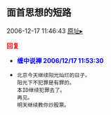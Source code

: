 ## 面首思想的短路
2006-12-17 11:46:43
[原址▸](http://www.fxgan.com/chan_time/2006_07_12/405.htm)





**<font color='red'>回复</font>**


- **<font color='blue'>缠中说禅 2006/12/17 11:53:30</font>**
- ```
  北京今天继续阳光灿烂的日子。
  阳光下不犯罪是有罪的。
  本ID继续犯罪去了。
  再见。
  明天继续教你炒股票。
  ```
